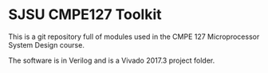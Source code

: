 # SJSU CMPE127 Toolkit

This is a git repository full of modules used in the CMPE 127 Microprocessor System Design course.

The software is in Verilog and is a Vivado 2017.3 project folder.
